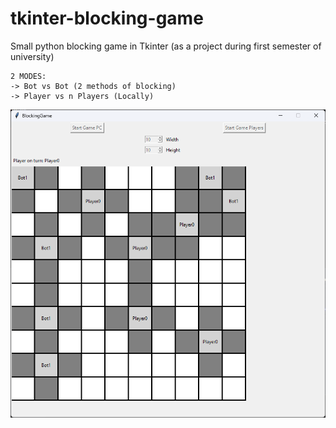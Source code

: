 # tkinter-blocking-game
Small python blocking game in Tkinter (as a project during first semester of university)

```
2 MODES:
-> Bot vs Bot (2 methods of blocking)
-> Player vs n Players (Locally)
```

![BlockingGame Screenshot](1.PNG)
